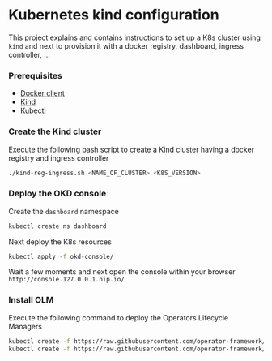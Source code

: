 # Kubernetes kind configuration 

This project explains and contains instructions to set up a K8s cluster using `kind` 
and next to provision it with a docker registry, dashboard, ingress controller, ...

### Prerequisites

- [Docker client](https://docs.docker.com/desktop/)
- [Kind](https://kind.sigs.k8s.io/docs/user/quick-start/)
- [Kubectl](https://kubernetes.io/docs/tasks/tools/install-kubectl/)

### Create the Kind cluster

Execute the following bash script to create a Kind cluster having a docker registry and ingress controller
```bash
./kind-reg-ingress.sh <NAME_OF_CLUSTER> <K8S_VERSION>
```

### Deploy the OKD console

Create the `dashboard` namespace
```bash
kubectl create ns dashboard
```
Next deploy the K8s resources
```bash
kubectl apply -f okd-console/
```
Wait a few moments and next open the console within your browser `http://console.127.0.0.1.nip.io/` 

### Install OLM

Execute the following command to deploy the Operators Lifecycle Managers
```bash
kubectl create -f https://raw.githubusercontent.com/operator-framework/operator-lifecycle-manager/master/deploy/upstream/quickstart/crds.yaml
kubectl create -f https://raw.githubusercontent.com/operator-framework/operator-lifecycle-manager/master/deploy/upstream/quickstart/olm.yaml
```


